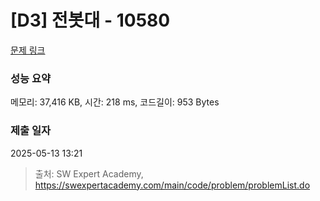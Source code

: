 # [D3] 전봇대 - 10580 

[문제 링크](https://swexpertacademy.com/main/code/problem/problemDetail.do?contestProbId=AXO8QBw6Qu4DFAXS) 

### 성능 요약

메모리: 37,416 KB, 시간: 218 ms, 코드길이: 953 Bytes

### 제출 일자

2025-05-13 13:21



> 출처: SW Expert Academy, https://swexpertacademy.com/main/code/problem/problemList.do